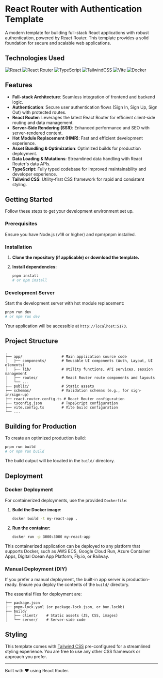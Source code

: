 # React Router with Authentication Template

A modern template for building full-stack React applications with robust authentication, powered by React Router. This template provides a solid foundation for secure and scalable web applications.

## Technologies Used

![React](https://img.shields.io/badge/react-%2320232a.svg?style=flat&logo=react&logoColor=%2361DAFB) ![React Router](https://img.shields.io/badge/React_Router-CA4245?style=flat&logo=react-router&logoColor=white) ![TypeScript](https://img.shields.io/badge/typescript-%23007ACC.svg?style=flat&logo=typescript&logoColor=white) ![TailwindCSS](https://img.shields.io/badge/tailwindcss-%2338B2AC.svg?style=flat&logo=tailwind-css&logoColor=white) ![Vite](https://img.shields.io/badge/vite-%23646CFF.svg?style=flat&logo=vite&logoColor=white) ![Docker](https://img.shields.io/badge/docker-%230db7ed.svg?style=flat&logo=docker&logoColor=white)

## Features

- **Full-stack Architecture**: Seamless integration of frontend and backend logic.
- **Authentication**: Secure user authentication flows (Sign In, Sign Up, Sign Out) with protected routes.
- **React Router**: Leverages the latest React Router for efficient client-side routing and data management.
- **Server-Side Rendering (SSR)**: Enhanced performance and SEO with server-rendered content.
- **Hot Module Replacement (HMR)**: Fast and efficient development experience.
- **Asset Bundling & Optimization**: Optimized builds for production deployment.
- **Data Loading & Mutations**: Streamlined data handling with React Router's data APIs.
- **TypeScript**: Fully typed codebase for improved maintainability and developer experience.
- **Tailwind CSS**: Utility-first CSS framework for rapid and consistent styling.

## Getting Started

Follow these steps to get your development environment set up.

### Prerequisites

Ensure you have Node.js (v18 or higher) and npm/pnpm installed.

### Installation

1.  **Clone the repository (if applicable) or download the template.**
2.  **Install dependencies:**

    ```bash
    pnpm install
    # or npm install
    ```

### Development Server

Start the development server with hot module replacement:

```bash
pnpm run dev
# or npm run dev
```

Your application will be accessible at `http://localhost:5173`.

## Project Structure

```
.
├── app/                  # Main application source code
│   ├── components/       # Reusable UI components (Auth, Layout, UI elements)
│   ├── lib/              # Utility functions, API services, session management
│   ├── routes/           # React Router route components and layouts
│   └── ...
├── public/               # Static assets
├── schemas/              # Validation schemas (e.g., for sign-in/sign-up)
├── react-router.config.ts # React Router configuration
├── tsconfig.json         # TypeScript configuration
├── vite.config.ts        # Vite build configuration
└── ...
```

## Building for Production

To create an optimized production build:

```bash
pnpm run build
# or npm run build
```

The build output will be located in the `build/` directory.

## Deployment

### Docker Deployment

For containerized deployments, use the provided `Dockerfile`:

1.  **Build the Docker image:**

    ```bash
    docker build -t my-react-app .
    ```

2.  **Run the container:**

    ```bash
    docker run -p 3000:3000 my-react-app
    ```

This containerized application can be deployed to any platform that supports Docker, such as AWS ECS, Google Cloud Run, Azure Container Apps, Digital Ocean App Platform, Fly.io, or Railway.

### Manual Deployment (DIY)

If you prefer a manual deployment, the built-in app server is production-ready. Ensure you deploy the contents of the `build/` directory.

The essential files for deployment are:

```
├── package.json
├── pnpm-lock.yaml (or package-lock.json, or bun.lockb)
├── build/
│   ├── client/    # Static assets (JS, CSS, images)
│   └── server/    # Server-side code
```

## Styling

This template comes with [Tailwind CSS](https://tailwindcss.com/) pre-configured for a streamlined styling experience. You are free to use any other CSS framework or approach you prefer.

---

Built with ❤️ using React Router.
